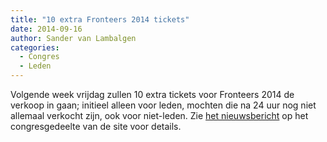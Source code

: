```yaml
---
title: "10 extra Fronteers 2014 tickets"
date: 2014-09-16
author: Sander van Lambalgen
categories: 
  - Congres
  - Leden
---
```

Volgende week vrijdag zullen 10 extra tickets voor Fronteers 2014 de verkoop in gaan; initieel alleen voor leden, mochten die na 24 uur nog niet allemaal verkocht zijn, ook voor niet-leden. Zie [het nieuwsbericht](/congres/2014/news/10-more-tickets-available) op het congresgedeelte van de site voor details.